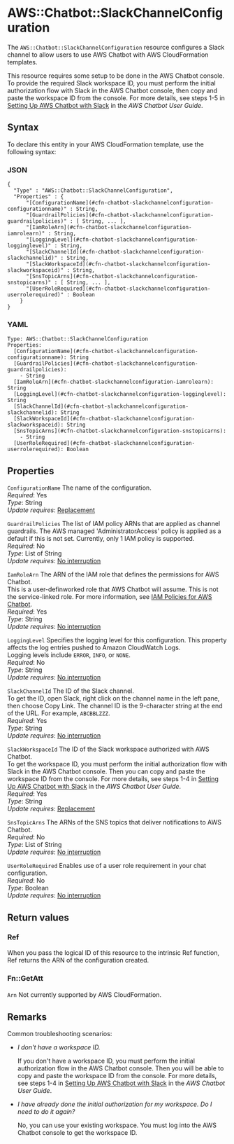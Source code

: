 # AWS::Chatbot::SlackChannelConfiguration<a name="aws-resource-chatbot-slackchannelconfiguration"></a>

The `AWS::Chatbot::SlackChannelConfiguration` resource configures a Slack channel to allow users to use AWS Chatbot with AWS CloudFormation templates\.

This resource requires some setup to be done in the AWS Chatbot console\. To provide the required Slack workspace ID, you must perform the initial authorization flow with Slack in the AWS Chatbot console, then copy and paste the workspace ID from the console\. For more details, see steps 1\-5 in [Setting Up AWS Chatbot with Slack](https://docs.aws.amazon.com/chatbot/latest/adminguide/setting-up.html#Setup_intro) in the *AWS Chatbot User Guide*\.

## Syntax<a name="aws-resource-chatbot-slackchannelconfiguration-syntax"></a>

To declare this entity in your AWS CloudFormation template, use the following syntax:

### JSON<a name="aws-resource-chatbot-slackchannelconfiguration-syntax.json"></a>

```
{
  "Type" : "AWS::Chatbot::SlackChannelConfiguration",
  "Properties" : {
      "[ConfigurationName](#cfn-chatbot-slackchannelconfiguration-configurationname)" : String,
      "[GuardrailPolicies](#cfn-chatbot-slackchannelconfiguration-guardrailpolicies)" : [ String, ... ],
      "[IamRoleArn](#cfn-chatbot-slackchannelconfiguration-iamrolearn)" : String,
      "[LoggingLevel](#cfn-chatbot-slackchannelconfiguration-logginglevel)" : String,
      "[SlackChannelId](#cfn-chatbot-slackchannelconfiguration-slackchannelid)" : String,
      "[SlackWorkspaceId](#cfn-chatbot-slackchannelconfiguration-slackworkspaceid)" : String,
      "[SnsTopicArns](#cfn-chatbot-slackchannelconfiguration-snstopicarns)" : [ String, ... ],
      "[UserRoleRequired](#cfn-chatbot-slackchannelconfiguration-userrolerequired)" : Boolean
    }
}
```

### YAML<a name="aws-resource-chatbot-slackchannelconfiguration-syntax.yaml"></a>

```
Type: AWS::Chatbot::SlackChannelConfiguration
Properties: 
  [ConfigurationName](#cfn-chatbot-slackchannelconfiguration-configurationname): String
  [GuardrailPolicies](#cfn-chatbot-slackchannelconfiguration-guardrailpolicies): 
    - String
  [IamRoleArn](#cfn-chatbot-slackchannelconfiguration-iamrolearn): String
  [LoggingLevel](#cfn-chatbot-slackchannelconfiguration-logginglevel): String
  [SlackChannelId](#cfn-chatbot-slackchannelconfiguration-slackchannelid): String
  [SlackWorkspaceId](#cfn-chatbot-slackchannelconfiguration-slackworkspaceid): String
  [SnsTopicArns](#cfn-chatbot-slackchannelconfiguration-snstopicarns): 
    - String
  [UserRoleRequired](#cfn-chatbot-slackchannelconfiguration-userrolerequired): Boolean
```

## Properties<a name="aws-resource-chatbot-slackchannelconfiguration-properties"></a>

`ConfigurationName`  <a name="cfn-chatbot-slackchannelconfiguration-configurationname"></a>
The name of the configuration\.  
*Required*: Yes  
*Type*: String  
*Update requires*: [Replacement](https://docs.aws.amazon.com/AWSCloudFormation/latest/UserGuide/using-cfn-updating-stacks-update-behaviors.html#update-replacement)

`GuardrailPolicies`  <a name="cfn-chatbot-slackchannelconfiguration-guardrailpolicies"></a>
The list of IAM policy ARNs that are applied as channel guardrails\. The AWS managed 'AdministratorAccess' policy is applied as a default if this is not set\. Currently, only 1 IAM policy is supported\.  
*Required*: No  
*Type*: List of String  
*Update requires*: [No interruption](https://docs.aws.amazon.com/AWSCloudFormation/latest/UserGuide/using-cfn-updating-stacks-update-behaviors.html#update-no-interrupt)

`IamRoleArn`  <a name="cfn-chatbot-slackchannelconfiguration-iamrolearn"></a>
The ARN of the IAM role that defines the permissions for AWS Chatbot\.  
This is a user\-definworked role that AWS Chatbot will assume\. This is not the service\-linked role\. For more information, see [IAM Policies for AWS Chatbot](https://docs.aws.amazon.com/chatbot/latest/adminguide/chatbot-iam-policies.html)\.  
*Required*: Yes  
*Type*: String  
*Update requires*: [No interruption](https://docs.aws.amazon.com/AWSCloudFormation/latest/UserGuide/using-cfn-updating-stacks-update-behaviors.html#update-no-interrupt)

`LoggingLevel`  <a name="cfn-chatbot-slackchannelconfiguration-logginglevel"></a>
Specifies the logging level for this configuration\. This property affects the log entries pushed to Amazon CloudWatch Logs\.  
Logging levels include `ERROR`, `INFO`, or `NONE`\.  
*Required*: No  
*Type*: String  
*Update requires*: [No interruption](https://docs.aws.amazon.com/AWSCloudFormation/latest/UserGuide/using-cfn-updating-stacks-update-behaviors.html#update-no-interrupt)

`SlackChannelId`  <a name="cfn-chatbot-slackchannelconfiguration-slackchannelid"></a>
The ID of the Slack channel\.  
To get the ID, open Slack, right click on the channel name in the left pane, then choose Copy Link\. The channel ID is the 9\-character string at the end of the URL\. For example, `ABCBBLZZZ`\.  
*Required*: Yes  
*Type*: String  
*Update requires*: [No interruption](https://docs.aws.amazon.com/AWSCloudFormation/latest/UserGuide/using-cfn-updating-stacks-update-behaviors.html#update-no-interrupt)

`SlackWorkspaceId`  <a name="cfn-chatbot-slackchannelconfiguration-slackworkspaceid"></a>
The ID of the Slack workspace authorized with AWS Chatbot\.  
To get the workspace ID, you must perform the initial authorization flow with Slack in the AWS Chatbot console\. Then you can copy and paste the workspace ID from the console\. For more details, see steps 1\-4 in [Setting Up AWS Chatbot with Slack](https://docs.aws.amazon.com/chatbot/latest/adminguide/setting-up.html#Setup_intro) in the *AWS Chatbot User Guide*\.  
*Required*: Yes  
*Type*: String  
*Update requires*: [Replacement](https://docs.aws.amazon.com/AWSCloudFormation/latest/UserGuide/using-cfn-updating-stacks-update-behaviors.html#update-replacement)

`SnsTopicArns`  <a name="cfn-chatbot-slackchannelconfiguration-snstopicarns"></a>
The ARNs of the SNS topics that deliver notifications to AWS Chatbot\.  
*Required*: No  
*Type*: List of String  
*Update requires*: [No interruption](https://docs.aws.amazon.com/AWSCloudFormation/latest/UserGuide/using-cfn-updating-stacks-update-behaviors.html#update-no-interrupt)

`UserRoleRequired`  <a name="cfn-chatbot-slackchannelconfiguration-userrolerequired"></a>
Enables use of a user role requirement in your chat configuration\.  
*Required*: No  
*Type*: Boolean  
*Update requires*: [No interruption](https://docs.aws.amazon.com/AWSCloudFormation/latest/UserGuide/using-cfn-updating-stacks-update-behaviors.html#update-no-interrupt)

## Return values<a name="aws-resource-chatbot-slackchannelconfiguration-return-values"></a>

### Ref<a name="aws-resource-chatbot-slackchannelconfiguration-return-values-ref"></a>

When you pass the logical ID of this resource to the intrinsic Ref function, Ref returns the ARN of the configuration created\.

### Fn::GetAtt<a name="aws-resource-chatbot-slackchannelconfiguration-return-values-fn--getatt"></a>

#### <a name="aws-resource-chatbot-slackchannelconfiguration-return-values-fn--getatt-fn--getatt"></a>

`Arn`  <a name="Arn-fn::getatt"></a>
Not currently supported by AWS CloudFormation\.

## Remarks<a name="aws-resource-chatbot-slackchannelconfiguration--remarks"></a>

Common troubleshooting scenarios:
+ *I don't have a workspace ID\.*

  If you don't have a workspace ID, you must perform the initial authorization flow in the AWS Chatbot console\. Then you will be able to copy and paste the workspace ID from the console\. For more details, see steps 1\-4 in [Setting Up AWS Chatbot with Slack](https://docs.aws.amazon.com/chatbot/latest/adminguide/setting-up.html#Setup_intro) in the *AWS Chatbot User Guide*\. 
+ *I have already done the initial authorization for my workspace\. Do I need to do it again?*

  No, you can use your existing workspace\. You must log into the AWS Chatbot console to get the workspace ID\.
